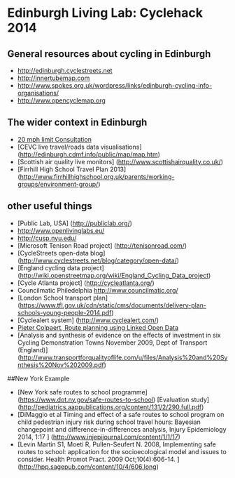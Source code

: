 # Edinburgh Living Lab: Cyclehack 2014

## General resources about cycling in Edinburgh

* http://edinburgh.cyclestreets.net
* http://innertubemap.com
* http://www.spokes.org.uk/wordpress/links/edinburgh-cycling-info-organisations/
* http://www.opencyclemap.org

## The wider context in Edinburgh

* [20 mph limit Consultation](http://www.edinburgh.gov.uk/info/20089/roads_and_pavements/1024/20mph_consultation)
* [CEVC live travel/roads data visualisations] (http://edinburgh.cdmf.info/public/map/map.htm)
* [Scottish air quality live monitors] (http://www.scottishairquality.co.uk/)
* [Firrhill High School Travel Plan 2013] (http://www.firrhillhighschool.org.uk/parents/working-groups/environment-group/)

## other useful things

* [Public Lab, USA] (http://publiclab.org/)
* http://www.openlivinglabs.eu/
* http://cusp.nyu.edu/
* [Microsoft Tenison Road project] (http://tenisonroad.com/)
* [CycleStreets open-data blog] (http://www.cyclestreets.net/blog/category/open-data/)
* [England cycling data project] (http://wiki.openstreetmap.org/wiki/England_Cycling_Data_project)
* [Cycle Atlanta project] (http://cycleatlanta.org/)
* Councilmatic Philedelphia http://www.councilmatic.org/
* [London School transport plan] (https://www.tfl.gov.uk/cdn/static/cms/documents/delivery-plan-schools-young-people-2014.pdf)
* [Cyclealert system] (http://www.cyclealert.com/)
* [Pieter Colpaert, Route planning using Linked Open Data](http://2014.eswc-conferences.org/sites/default/files/phdpaper_15.pdf)
* [Analysis and synthesis of evidence on the effects  of investment in six Cycling Demonstration Towns November 2009, Dept of Transport (England)] (http://www.transportforqualityoflife.com/u/files/Analysis%20and%20Synthesis%20Nov%202009.pdf)

##New York Example
* [New York safe routes to school programme] (https://www.dot.ny.gov/safe-routes-to-school)  [Evaluation study] (http://pediatrics.aappublications.org/content/131/2/290.full.pdf)
* [DiMaggio et al Timing and effect of a safe routes to school program on child pedestrian injury risk during school travel hours: Bayesian changepoint and difference-in-differences analysis, Injury Epidemiology 2014, 1:17 ] (http://www.injepijournal.com/content/1/1/17)
* [Levin Martin S1, Moeti R, Pullen-Seufert N. 2008, 
Implementing safe routes to school: application for the socioecological model and issues to consider. Health Promot Pract. 2009 Oct;10(4):606-14. ] (http://hpp.sagepub.com/content/10/4/606.long)

